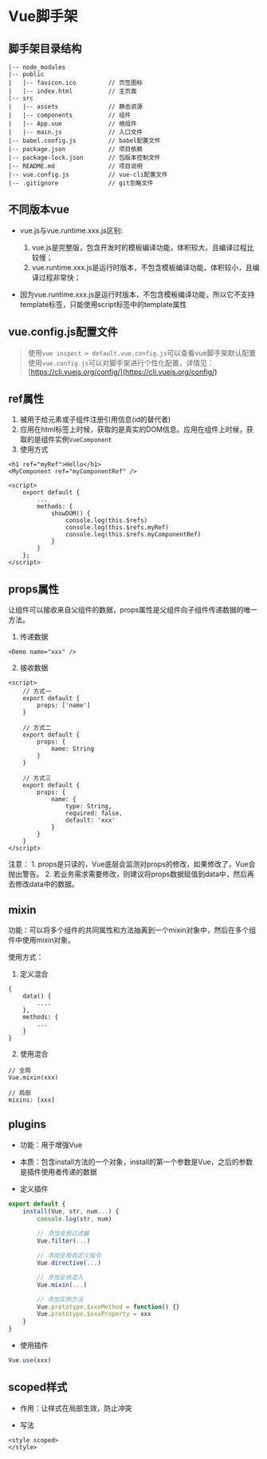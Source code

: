 # Vue脚手架

## 脚手架目录结构
    |-- node_modules
    |-- public
    |   |-- favicon.ico         // 页签图标
    |   |-- index.html          // 主页面
    |-- src
    |   |-- assets              // 静态资源
    |   |-- components          // 组件
    |   |-- App.vue             // 根组件
    |   |-- main.js             // 入口文件
    |-- babel.config.js         // babel配置文件
    |-- package.json            // 项目依赖
    |-- package-lock.json       // 包版本控制文件
    |-- README.md               // 项目说明
    |-- vue.config.js           // vue-cli配置文件
    |-- .gitignore              // git忽略文件

## 不同版本vue

- vue.js与vue.runtime.xxx.js区别:
    1. vue.js是完整版，包含开发时的模板编译功能，体积较大，且编译过程比较慢；
    2. vue.runtime.xxx.js是运行时版本，不包含模板编译功能，体积较小，且编译过程非常快；

- 因为vue.runtime.xxx.js是运行时版本，不包含模板编译功能，所以它不支持template标签，只能使用script标签中的template属性

## vue.config.js配置文件
> 使用`vue inspect > default.vue.config.js`可以查看vue脚手架默认配置
> 使用`vue.config.js`可以对脚手架进行个性化配置，详情见：[https://cli.vuejs.org/config/](https://cli.vuejs.org/config/)

## ref属性
1. 被用于给元素或子组件注册引用信息(id的替代者)
2. 应用在html标签上时候，获取的是真实的DOM信息。应用在组件上时候，获取的是组件实例`VueComponent`
3. 使用方式

```vue
<h1 ref="myRef">Hello</h1>
<MyComponent ref="myComponentRef" />

<script>
    export default {
        ...
        methods: {
            showDOM() {
                console.log(this.$refs)
                console.log(this.$refs.myRef)
                console.log(this.$refs.myComponentRef)
            }
        }
    };
</script>
```

## props属性

让组件可以接收来自父组件的数据，props属性是父组件向子组件传递数据的唯一方法。

1. 传递数据

```vue
<Demo name="xxx" />
```

2. 接收数据

```vue
<script>
    // 方式一
    export default {
        props: ['name']
    }

    // 方式二
    export default {
        props: {
            name: String
        }
    }

    // 方式三
    export default {
        props: {
            name: {
                type: String,
                required: false,
                default: 'xxx'
            }
        }
    }
</script>
```

注意：
    1. props是只读的，Vue底层会监测对props的修改，如果修改了，Vue会抛出警告。
    2. 若业务需求需要修改，则建议将props数据赋值到data中，然后再去修改data中的数据。

## mixin

功能：可以将多个组件的共同属性和方法抽离到一个mixin对象中，然后在多个组件中使用mixin对象。

使用方式：

1. 定义混合

```vue
{
    data() {
        ....
    },
    methods: {
        ...
    }
}
```

2. 使用混合

```vue
// 全局
Vue.mixin(xxx)

// 局部
mixins: [xxx]
```

## plugins

- 功能：用于增强Vue

- 本质：包含install方法的一个对象，install的第一个参数是Vue，之后的参数是插件使用者传递的数据

- 定义插件

```js
export default {
    install(Vue, str, num...) {
        console.log(str, num)
        
        // 添加全局过滤器
        Vue.filter(...)

        // 添加全局自定义指令
        Vue.directive(...)

        // 添加全局混入
        Vue.mixin(...)

        // 添加实例方法
        Vue.prototype.$xxxMethod = function() {}
        Vue.prototype.$xxxProperty = xxx
    }
}
```

- 使用插件

```js
Vue.use(xxx)
```

## scoped样式

- 作用：让样式在局部生效，防止冲突

- 写法

```vue
<style scoped>
</style>
```
